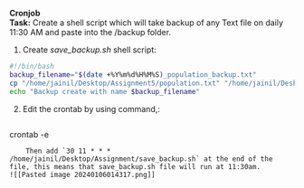 **Cronjob**  
**Task:** Create a shell script which will take backup of any Text file on daily 11:30 AM and paste into the /backup folder.

1. Create *save_backup.sh* shell script:
```bash
#!/bin/bash  
backup_filename="$(date +%Y%m%d%H%M%S)_population_backup.txt"  
cp "/home/jainil/Desktop/Assignment5/population.txt" "/home/jainil/Desktop/Assignment5/backup/$backup_filename"  
echo "Backup create with name $backup_filename"
```

2. Edit the crontab by using command,:
	```bash
crontab -e
```
	Then add `30 11 * * * /home/jainil/Desktop/Assignment/save_backup.sh` at the end of the file, this means that save_backup.sh file will run at 11:30am.
![[Pasted image 20240106014317.png]]
